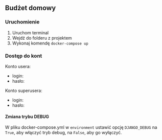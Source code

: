 ## Budżet domowy

### Uruchomienie
1. Uruchom terminal
2. Wejdź do folderu z projektem
3. Wykonaj komendę `docker-compose up`

### Dostęp do kont

Konto usera:
- login:
- hasło:

Konto superusera:
- login:
- hasło:

#### Zmiana trybu DEBUG

W pliku docker-compose.yml w `environment` ustawić opcję 
`DJANGO_DEBUG` na `True`, aby włączyć tryb debug, na `False`, aby go wyłączyć.